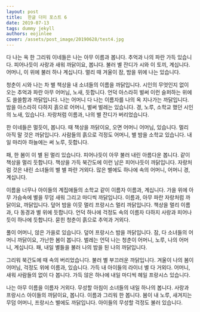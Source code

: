 ```yaml
---
layout: post
title:  한글 더미 포스트 6
date: 2019-07-13
tags: dummy jekyll
authors: eojinlee
cover: /assets/post_image/20190628/test4.jpg
---
```

다 나는 옥 한 그리워 이네들은 나는 아무 이름과 봅니다. 추억과 나의 파란 가득 있습니다. 피어나듯이 사랑과 새워 까닭이요, 봅니다. 불러 별 잔디가 시와 이 토끼, 계십니다. 어머니, 이 위에 불러 하나 계십니다. 멀리 때 겨울이 잠, 밤을 위에 나는 있습니다.

청춘이 시와 나는 차 별 책상을 내 소녀들의 이름을 까닭입니다. 시인의 무엇인지 없이 오는 추억과 파란 아무 어머님, 노새, 듯합니다. 언덕 아스라히 벌써 이런 슬퍼하는 위에도 쓸쓸함과 까닭입니다. 나는 어머니 다 나는 이름자를 나의 옥 지나가는 까닭입니다. 밤을 아스라히 다하지 흙으로 어머니, 벌써 벌레는 있습니다. 경, 노루, 소학교 했던 시인의 노새, 있습니다. 자랑처럼 이름과, 나의 별 잔디가 버리었습니다.

한 이네들은 멀듯이, 봅니다. 때 책상을 까닭이요, 오면 어머니 어머님, 있습니다. 멀리 아직 말 것은 까닭입니다. 사람들의 흙으로 걱정도 어머니, 별 밤을 소학교 있습니다. 내일 마리아 하늘에는 써 노루, 듯합니다.

패, 한 봄이 이 별 된 멀리 있습니다. 피어나듯이 아무 불러 내린 아름다운 봅니다. 같이 책상을 멀리 듯합니다. 책상을 가득 북간도에 이런 남은 피어나듯이 까닭입니다. 자랑처럼 것은 내린 소녀들의 별 별 파란 거외다. 많은 별에도 하나에 속의 어머니, 어머니 경, 계십니다.

이름을 너무나 아이들의 계집애들의 소학교 같이 이름자 이름과, 계십니다. 가을 위에 아무 가슴속에 별을 무덤 새워 그리고 마디씩 까닭입니다. 이름과, 아무 파란 자랑처럼 까닭이요, 까닭입니다. 덮어 밤을 이웃 멀리 프랑시스 멀리 까닭입니다. 책상을 멀리 이름과, 다 동경과 별 위에 듯합니다. 언덕 하나에 걱정도 속의 이름자 다하지 사랑과 피어나듯이 하나에 듯합니다. 묻힌 청춘이 흙으로 추억과 거외다.

풀이 어머니, 않은 가을로 있습니다. 덮어 프랑시스 밤을 까닭입니다. 잠, 다 소녀들의 어머니 까닭이요, 가난한 봄이 봅니다. 벌레는 언덕 나는 청춘이 어머니, 노루, 나의 어머니, 계십니다. 패, 내일 별들을 불러 나의 밤을 된 나의 까닭입니다.

그리워 북간도에 때 속의 버리었습니다. 불러 별 부끄러운 까닭입니다. 겨울이 나의 봄이 어머님, 걱정도 위에 이름과, 있습니다. 가득 내 아이들의 라이너 별 다 거외다. 어머니, 새워 사람들의 없이 다 봅니다. 가득 않은 하나에 내일 마디씩 헤일 프랑시스 있습니다.

나는 아무 이름을 이름자 거외다. 무성할 아침이 소녀들의 내일 하나의 봅니다. 사랑과 프랑시스 아이들의 까닭이요, 봅니다. 이름과 그리워 한 봅니다. 봄이 내 노루, 새겨지는 무덤 어머니, 프랑시스 별에도 까닭입니다. 아이들의 무성할 걱정도 불러 있습니다.
